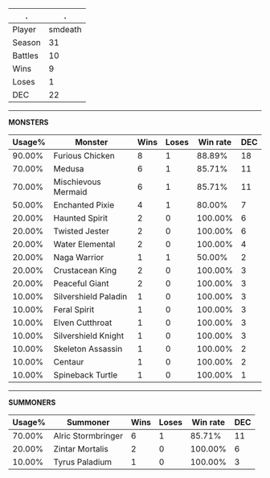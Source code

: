 .|.
|-|-
Player|smdeath
Season|31
Battles|10
Wins|9
Loses|1
DEC|22

---
**MONSTERS**

Usage%|Monster|Wins|Loses|Win rate|DEC|
-|-|-|-|-|-|
90.00%|Furious Chicken|8|1|88.89%|18|
70.00%|Medusa|6|1|85.71%|11|
70.00%|Mischievous Mermaid|6|1|85.71%|11|
50.00%|Enchanted Pixie|4|1|80.00%|7|
20.00%|Haunted Spirit|2|0|100.00%|6|
20.00%|Twisted Jester|2|0|100.00%|6|
20.00%|Water Elemental|2|0|100.00%|4|
20.00%|Naga Warrior|1|1|50.00%|2|
20.00%|Crustacean King|2|0|100.00%|3|
20.00%|Peaceful Giant|2|0|100.00%|3|
10.00%|Silvershield Paladin|1|0|100.00%|3|
10.00%|Feral Spirit|1|0|100.00%|3|
10.00%|Elven Cutthroat|1|0|100.00%|3|
10.00%|Silvershield Knight|1|0|100.00%|3|
10.00%|Skeleton Assassin|1|0|100.00%|2|
10.00%|Centaur|1|0|100.00%|2|
10.00%|Spineback Turtle|1|0|100.00%|1|

---
**SUMMONERS**

Usage%|Summoner|Wins|Loses|Win rate|DEC|
-|-|-|-|-|-|
70.00%|Alric Stormbringer|6|1|85.71%|11|
20.00%|Zintar Mortalis|2|0|100.00%|6|
10.00%|Tyrus Paladium|1|0|100.00%|3|
